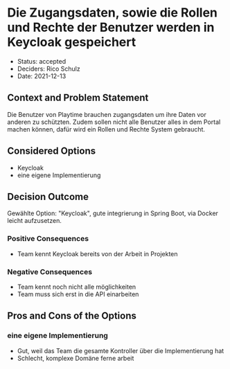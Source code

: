 # Die Zugangsdaten, sowie die Rollen und Rechte der Benutzer werden in Keycloak gespeichert

* Status: accepted
* Deciders: Rico Schulz
* Date: 2021-12-13

## Context and Problem Statement

Die Benutzer von Playtime brauchen zugangsdaten um ihre Daten vor anderen zu schützten. Zudem sollen nicht alle Benutzer
alles in dem Portal machen können, dafür wird ein Rollen und Rechte System gebraucht.

## Considered Options

* Keycloak
* eine eigene Implementierung

## Decision Outcome

Gewählte Option: "Keycloak", gute integrierung in Spring Boot, via Docker leicht aufzusetzen.

### Positive Consequences

* Team kennt Keycloak bereits von der Arbeit in Projekten

### Negative Consequences

* Team kennt noch nicht alle möglichkeiten
* Team muss sich erst in die API einarbeiten

## Pros and Cons of the Options

### eine eigene Implementierung

* Gut, weil das Team die gesamte Kontroller über die Implementierung hat
* Schlecht, komplexe Domäne ferne arbeit